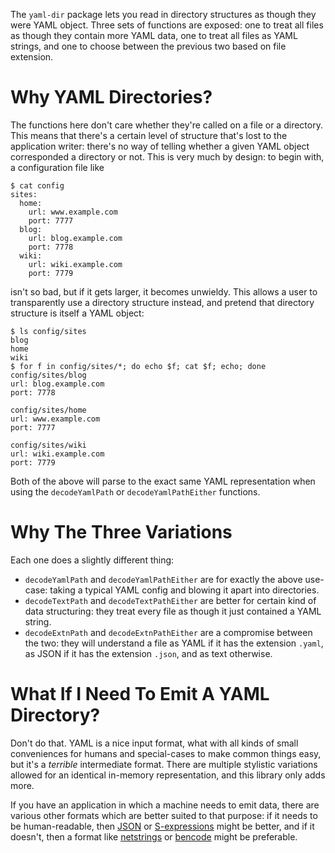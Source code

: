 The `yaml-dir` package lets you read in directory structures as
though they were YAML object. Three sets of functions are exposed:
one to treat all files as though they contain more YAML data, one
to treat all files as YAML strings, and one to choose between the
previous two based on file extension.

# Why YAML Directories?

The functions here don't care whether they're called on a file or
a directory. This means that there's a certain level of structure
that's lost to the application writer: there's no way of telling
whether a given YAML object corresponded a directory or not. This
is very much by design: to begin with, a configuration file like

~~~~
$ cat config
sites:
  home:
    url: www.example.com
    port: 7777
  blog:
    url: blog.example.com
    port: 7778
  wiki:
    url: wiki.example.com
    port: 7779
~~~~

isn't so bad, but if it gets larger, it becomes unwieldy. This
allows a user to transparently use a directory structure instead,
and pretend that directory structure is itself a YAML object:

~~~~
$ ls config/sites
blog
home
wiki
$ for f in config/sites/*; do echo $f; cat $f; echo; done
config/sites/blog
url: blog.example.com
port: 7778

config/sites/home
url: www.example.com
port: 7777

config/sites/wiki
url: wiki.example.com
port: 7779

~~~~

Both of the above will parse to the exact same YAML representation
when using the `decodeYamlPath` or `decodeYamlPathEither` functions.

# Why The Three Variations

Each one does a slightly different thing:

- `decodeYamlPath` and `decodeYamlPathEither` are for exactly the above
use-case: taking a typical YAML config and blowing it apart into
directories.
- `decodeTextPath` and `decodeTextPathEither` are better for certain
kind of data structuring: they treat every file as though it just
contained a YAML string.
- `decodeExtnPath` and `decodeExtnPathEither` are a compromise between
the two: they will understand a file as YAML if it has the extension
`.yaml`, as JSON if it has the extension `.json`, and as text otherwise.

# What If I Need To Emit A YAML Directory?

Don't do that. YAML is a nice input format, what with all kinds of
small conveniences for humans and special-cases to make common
things easy, but it's a _terrible_ intermediate format. There are
multiple stylistic variations allowed for an identical in-memory
representation, and this library only adds more.

If you have an application in which a machine needs to emit data,
there are various other formats which are better suited to that
purpose: if it needs to be human-readable, then
[JSON](http://hackage.haskell.org/package/aeson) or
[S-expressions](https://github.com/aisamanra/s-cargot)
might be better, and if it doesn't, then a format
like [netstrings](https://en.wikipedia.org/wiki/Netstring) or
[bencode](http://hackage.haskell.org/package/AttoBencode) might be
preferable.
